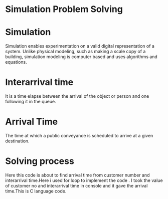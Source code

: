 # Simulation Problem Solving
# Simulation
Simulation enables experimentation on a valid digital representation of a system. Unlike physical modeling, such as making a scale copy of a building, simulation modeling is computer based and uses algorithms and equations.
# Interarrival time
It is a time elapse between the arrival of the object or person and one following it in the queue.
# Arrival Time
The time at which a public conveyance is scheduled to arrive at a given destination.

# Solving process
Here this code is about to find arrival time from customer number and interarrival time.Here i used for loop to implement the code . I took the value of customer no and interarrival time in console and it gave the arrival time.This is C language code.
